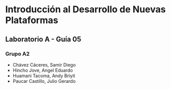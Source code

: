 # Introducción al Desarrollo de Nuevas Plataformas
## Laboratorio A - Guía 05
### Grupo A2
- Chávez Cáceres, Samir Diego
- Hincho Jove, Angel Eduardo
- Huamani Tacoma, Andy Briyit
- Paucar Castillo, Julio Gerardo
